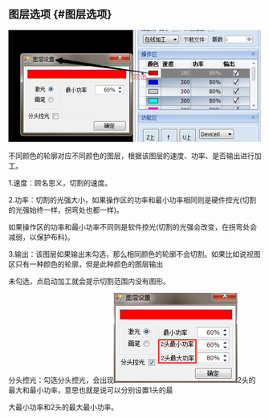 ## 图层选项 {#图层选项}

![](/assets/LayerOptions.png)

不同颜色的轮廓对应不同颜色的图层，根据该图层的速度、功率、是否输出进行加工。

1.速度：顾名思义，切割的速度。

2.功率：切割的光强大小，如果操作区的功率和最小功率相同则是硬件控光\(切割的光强始终一样，拐弯处也都一样\)。

如果操作区的功率和最小功率不同则是软件控光\(切割的光强会改变，在拐弯处会减弱，以保护布料\)。

3.输出：该图层如果输出未勾选，那么相同颜色的轮廓不会切割。如果比如说视图区只有一种颜色的轮廓，但是此种颜色的图层输出

未勾选，点启动加工就会提示切割范围内没有图形。

分头控光：勾选分头控光，会出现![](/assets/SeparateControlPower.png)2头的最大和最小功率，意思也就是说可以分别设置1头的最

大最小功率和2头的最大最小功率。

